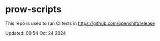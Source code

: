# prow-scripts

This repo is used to run CI tests in https://github.com/openshift/release

Updated: 09:54 Oct 24 2024
